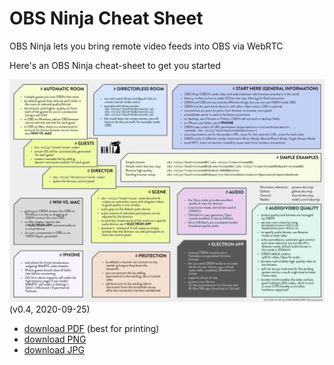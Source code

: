 # OBS Ninja Cheat Sheet
OBS Ninja lets you bring remote video feeds into OBS via WebRTC

Here's an OBS Ninja cheat-sheet to get you started

![OBS Ninja cheat-sheet](cheatsheet/OBSN_cheat-sheet.jpg)
(v0.4, 2020-09-25)

* [download PDF](cheatsheet/OBSN_cheat-sheet.pdf) (best for printing)
* [download PNG](cheatsheet/OBSN_cheat-sheet.png)
* [download JPG](cheatsheet/OBSN_cheat-sheet.pdf) 
